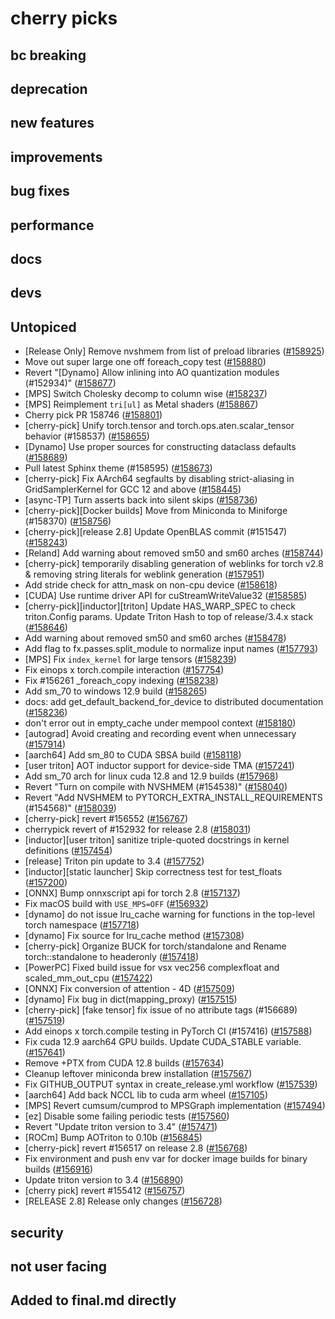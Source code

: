 # cherry picks
## bc breaking

## deprecation

## new features

## improvements

## bug fixes

## performance

## docs

## devs

## Untopiced
- [Release Only] Remove nvshmem from list of preload libraries ([#158925](https://github.com/pytorch/pytorch/pull/158925))
- Move out super large one off foreach_copy test ([#158880](https://github.com/pytorch/pytorch/pull/158880))
- Revert "[Dynamo] Allow inlining into AO quantization modules (#152934)" ([#158677](https://github.com/pytorch/pytorch/pull/158677))
- [MPS] Switch Cholesky  decomp to column wise ([#158237](https://github.com/pytorch/pytorch/pull/158237))
- [MPS] Reimplement `tri[ul]` as Metal shaders ([#158867](https://github.com/pytorch/pytorch/pull/158867))
- Cherry pick PR 158746 ([#158801](https://github.com/pytorch/pytorch/pull/158801))
- [cherry-pick] Unify torch.tensor and torch.ops.aten.scalar_tensor behavior (#158537) ([#158655](https://github.com/pytorch/pytorch/pull/158655))
- [Dynamo] Use proper sources for constructing dataclass defaults ([#158689](https://github.com/pytorch/pytorch/pull/158689))
- Pull latest Sphinx theme (#158595) ([#158673](https://github.com/pytorch/pytorch/pull/158673))
- [cherry-pick] Fix AArch64 segfaults by disabling strict-aliasing in GridSamplerKernel for GCC 12 and above ([#158445](https://github.com/pytorch/pytorch/pull/158445))
- [async-TP] Turn asserts back into silent skips ([#158736](https://github.com/pytorch/pytorch/pull/158736))
- [cherry-pick][Docker builds] Move from Miniconda to Miniforge (#158370) ([#158756](https://github.com/pytorch/pytorch/pull/158756))
- [cherry-pick][release 2.8] Update OpenBLAS commit  (#151547) ([#158243](https://github.com/pytorch/pytorch/pull/158243))
- [Reland] Add warning about removed sm50 and sm60 arches ([#158744](https://github.com/pytorch/pytorch/pull/158744))
- [cherry-pick] temporarily disabling generation of weblinks for torch v2.8 & removing string literals for weblink generation ([#157951](https://github.com/pytorch/pytorch/pull/157951))
- Add stride check for attn_mask on non-cpu device ([#158618](https://github.com/pytorch/pytorch/pull/158618))
- [CUDA] Use runtime driver API for cuStreamWriteValue32 ([#158585](https://github.com/pytorch/pytorch/pull/158585))
- [cherry-pick][inductor][triton] Update HAS_WARP_SPEC to check triton.Config params. Update Triton Hash to top of release/3.4.x stack ([#158646](https://github.com/pytorch/pytorch/pull/158646))
- Add warning about removed sm50 and sm60 arches ([#158478](https://github.com/pytorch/pytorch/pull/158478))
- Add flag to fx.passes.split_module to normalize input names ([#157793](https://github.com/pytorch/pytorch/pull/157793))
- [MPS] Fix `index_kernel` for large tensors ([#158239](https://github.com/pytorch/pytorch/pull/158239))
- Fix einops x torch.compile interaction ([#157754](https://github.com/pytorch/pytorch/pull/157754))
- Fix #156261 _foreach_copy indexing ([#158238](https://github.com/pytorch/pytorch/pull/158238))
- Add sm_70 to windows 12.9 build ([#158265](https://github.com/pytorch/pytorch/pull/158265))
- docs: add get_default_backend_for_device to distributed documentation ([#158236](https://github.com/pytorch/pytorch/pull/158236))
- don't error out in empty_cache under mempool context ([#158180](https://github.com/pytorch/pytorch/pull/158180))
- [autograd] Avoid creating and recording event when unnecessary ([#157914](https://github.com/pytorch/pytorch/pull/157914))
- [aarch64] Add sm_80 to CUDA SBSA build ([#158118](https://github.com/pytorch/pytorch/pull/158118))
- [user triton] AOT inductor support for device-side TMA ([#157241](https://github.com/pytorch/pytorch/pull/157241))
- Add sm_70 arch for linux cuda 12.8 and 12.9 builds ([#157968](https://github.com/pytorch/pytorch/pull/157968))
- Revert "Turn on compile with NVSHMEM (#154538)" ([#158040](https://github.com/pytorch/pytorch/pull/158040))
- Revert "Add NVSHMEM to PYTORCH_EXTRA_INSTALL_REQUIREMENTS (#154568)" ([#158039](https://github.com/pytorch/pytorch/pull/158039))
- [cherry-pick] revert #156552 ([#156767](https://github.com/pytorch/pytorch/pull/156767))
- cherrypick revert of #152932 for release 2.8 ([#158031](https://github.com/pytorch/pytorch/pull/158031))
- [inductor][user triton] sanitize triple-quoted docstrings in kernel definitions ([#157454](https://github.com/pytorch/pytorch/pull/157454))
- [release] Triton pin update to 3.4 ([#157752](https://github.com/pytorch/pytorch/pull/157752))
- [inductor][static launcher] Skip correctness test for test_floats ([#157200](https://github.com/pytorch/pytorch/pull/157200))
- [ONNX] Bump onnxscript api for torch 2.8 ([#157137](https://github.com/pytorch/pytorch/pull/157137))
- Fix macOS build with `USE_MPS=OFF` ([#156932](https://github.com/pytorch/pytorch/pull/156932))
- [dynamo] do not issue lru_cache warning for functions in the top-level torch namespace ([#157718](https://github.com/pytorch/pytorch/pull/157718))
- [dynamo] Fix source for lru_cache method ([#157308](https://github.com/pytorch/pytorch/pull/157308))
- [cherry-pick] Organize BUCK for torch/standalone and Rename torch::standalone to headeronly ([#157418](https://github.com/pytorch/pytorch/pull/157418))
- [PowerPC] Fixed build issue for vsx vec256 complexfloat and scaled_mm_out_cpu  ([#157422](https://github.com/pytorch/pytorch/pull/157422))
- [ONNX] Fix conversion of attention - 4D ([#157509](https://github.com/pytorch/pytorch/pull/157509))
- [dynamo] Fix bug in dict(mapping_proxy) ([#157515](https://github.com/pytorch/pytorch/pull/157515))
- [cherry-pick] [fake tensor] fix issue of no attribute tags (#156689) ([#157519](https://github.com/pytorch/pytorch/pull/157519))
- Add einops x torch.compile testing in PyTorch CI (#157416) ([#157588](https://github.com/pytorch/pytorch/pull/157588))
- Fix cuda 12.9 aarch64 GPU builds. Update CUDA_STABLE variable.  ([#157641](https://github.com/pytorch/pytorch/pull/157641))
- Remove +PTX from CUDA 12.8 builds ([#157634](https://github.com/pytorch/pytorch/pull/157634))
- Cleanup leftover miniconda brew installation ([#157567](https://github.com/pytorch/pytorch/pull/157567))
- Fix GITHUB_OUTPUT syntax in create_release.yml workflow ([#157539](https://github.com/pytorch/pytorch/pull/157539))
- [aarch64] Add back NCCL lib to cuda arm wheel ([#157105](https://github.com/pytorch/pytorch/pull/157105))
- [MPS] Revert cumsum/cumprod to MPSGraph implementation ([#157494](https://github.com/pytorch/pytorch/pull/157494))
- [ez] Disable some failing periodic tests ([#157560](https://github.com/pytorch/pytorch/pull/157560))
- Revert "Update triton version to 3.4" ([#157471](https://github.com/pytorch/pytorch/pull/157471))
- [ROCm] Bump AOTriton to 0.10b ([#156845](https://github.com/pytorch/pytorch/pull/156845))
- [cherry-pick] revert #156517 on release 2.8 ([#156768](https://github.com/pytorch/pytorch/pull/156768))
- Fix environment and push env var for docker image builds for binary builds  ([#156916](https://github.com/pytorch/pytorch/pull/156916))
- Update triton version to 3.4 ([#156890](https://github.com/pytorch/pytorch/pull/156890))
- [cherry pick] revert #155412 ([#156757](https://github.com/pytorch/pytorch/pull/156757))
- [RELEASE 2.8] Release only changes ([#156728](https://github.com/pytorch/pytorch/pull/156728))

## security

## not user facing

## Added to final.md directly
